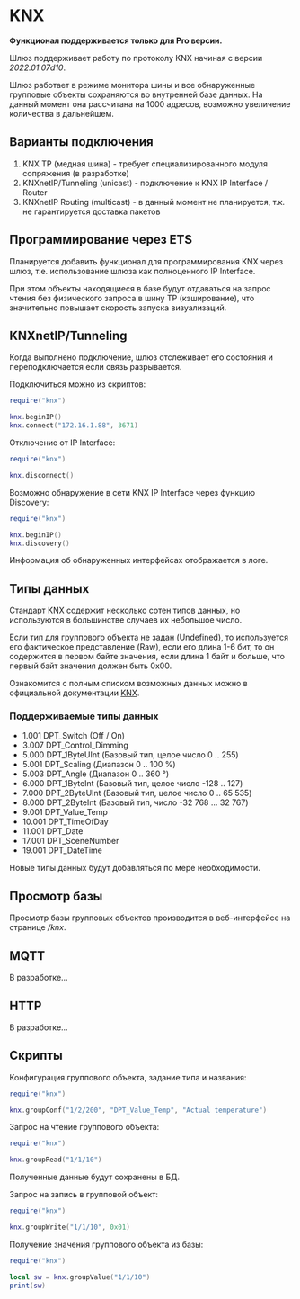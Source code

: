 # KNX

**Функционал поддерживается только для Pro версии.**

Шлюз поддерживает работу по протоколу KNX начиная с версии *2022.01.07d10*.

Шлюз работает в режиме монитора шины и все обнаруженные групповые объекты сохраняются во внутренней базе данных. На данный момент она рассчитана на 1000 адресов, возможно увеличение количества в дальнейшем.

## Варианты подключения
1) KNX TP (медная шина) - требует специализированного модуля сопряжения (в разработке)
2) KNXnetIP/Tunneling (unicast) - подключение к KNX IP Interface / Router
3) KNXnetIP Routing (multicast) - в данный момент не планируется, т.к. не гарантируется доставка пакетов

## Программирование через ETS
Планируется добавить функционал для программирования KNX через шлюз, т.е. использование шлюза как полноценного IP Interface.

При этом объекты находящиеся в базе будут отдаваться на запрос чтения без физического запроса в шину TP (кэширование), что значительно повышает скорость запуска визуализаций.

## KNXnetIP/Tunneling
Когда выполнено подключение, шлюз отслеживает его состояния и переподключается если связь разрывается.

Подключиться можно из скриптов:
```lua
require("knx")

knx.beginIP()
knx.connect("172.16.1.88", 3671)
```

Отключение от IP Interface:
```lua
require("knx")

knx.disconnect()
```

Возможно обнаружение в сети KNX IP Interface через функцию Discovery:
```lua
require("knx")

knx.beginIP()
knx.discovery()
```

Информация об обнаруженных интерфейсах отображается в логе.

## Типы данных
Стандарт KNX содержит несколько сотен типов данных, но используются в большинстве случаев их небольшое число. 

Если тип для группового объекта не задан (Undefined), то используется его фактическое представление (Raw), если его длина 1-6 бит, то он содержится в первом байте значения, если длина 1 байт и больше, что первый байт значения должен быть 0x00.

Ознакомится с полным списком возможных данных можно в официальной документации [KNX](https://www.knx.org/wAssets/docs/downloads/Certification/Interworking-Datapoint-types/03_07_02-Datapoint-Types-v02.02.01-AS.pdf).

### Поддерживаемые типы данных
* 1.001 DPT_Switch (Off / On)
* 3.007 DPT_Control_Dimming
* 5.000 DPT_1ByteUInt (Базовый тип, целое число 0 .. 255)
* 5.001 DPT_Scaling (Диапазон 0 .. 100 %)
* 5.003 DPT_Angle (Диапазон 0 .. 360 °)
* 6.000 DPT_1ByteInt (Базовый тип, целое число -128 .. 127)
* 7.000 DPT_2ByteUInt (Базовый тип, целое число 0 .. 65 535)
* 8.000 DPT_2ByteInt (Базовый тип, число -32 768 ... 32 767)
* 9.001 DPT_Value_Temp
* 10.001 DPT_TimeOfDay
* 11.001 DPT_Date
* 17.001 DPT_SceneNumber
* 19.001 DPT_DateTime

Новые типы данных будут добавляться по мере необходимости.

## Просмотр базы 
Просмотр базы групповых объектов производится в веб-интерфейсе на странице */knx*.

## MQTT
В разработке...

## HTTP
В разработке...

## Скрипты
Конфигурация группового объекта, задание типа и названия:
```lua
require("knx")

knx.groupConf("1/2/200", "DPT_Value_Temp", "Actual temperature")
```

Запрос на чтение группового объекта:
```lua
require("knx")

knx.groupRead("1/1/10")
```
Полученные данные будут сохранены в БД.


Запрос на запись в групповой объект:
```lua
require("knx")

knx.groupWrite("1/1/10", 0x01)
```

Получение значения группового объекта из базы:
```lua
require("knx")

local sw = knx.groupValue("1/1/10")
print(sw)
```
